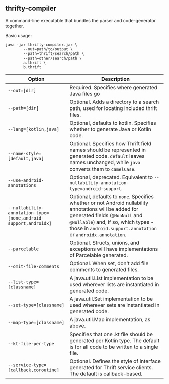 thrifty-compiler
----------------

A command-line executable that bundles the parser and code-generator together.

Basic usage:

```
java -jar thrifty-compiler.jar \
        --out=path/to/output \
        --path=thrift/search/path \
        --path=other/search/path \
        a.thrift \
        b.thrift
```

Option | Description
------ | ------------
`--out=[dir]` | Required.  Specifies where generated Java files go
`--path=[dir]` | Optional.  Adds a directory to a search path, used for locating included thrift files.
`--lang=[kotlin,java]` | Optional, defaults to kotlin.  Specifies whether to generate Java or Kotlin code.
`--name-style=[default,java]` | Optional.  Specifies how Thrift field names should be represented in generated code.  `default` leaves names unchanged, while `java` converts them to `camelCase`.
`--use-android-annotations` | Optional, deprecated.  Equivalent to `--nullability-annotation-type=android-support`.
`--nullability-annotation-type=[none,android-support,androidx]` | Optional, defaults to `none`.  Specifies whether or not Android nullability annotations will be added for generated fields (`@NonNull` and `@Nullable`) and, if so, which types - those in `android.support.annotation` or `androidx.annotation`.
`--parcelable` | Optional.  Structs, unions, and exceptions will have implementations of Parcelable generated.
`--omit-file-comments` | Optional.  When set, don't add file comments to generated files.
`--list-type=[classname]` | A java.util.List implementation to be used wherever lists are instantiated in generated code.
`--set-type=[classname]` | A java.util.Set implementation to be used wherever sets are instantiated in generated code.
`--map-type=[classname]` | A java.util.Map implementation, as above.
`--kt-file-per-type` | Specifies that one .kt file should be generated per Kotlin type.  The default is for all code to be written to a single file.
`--service-type=[callback,coroutine]` | Optional.  Defines the style of interface generated for Thrift service clients.  The default is callback-based.
